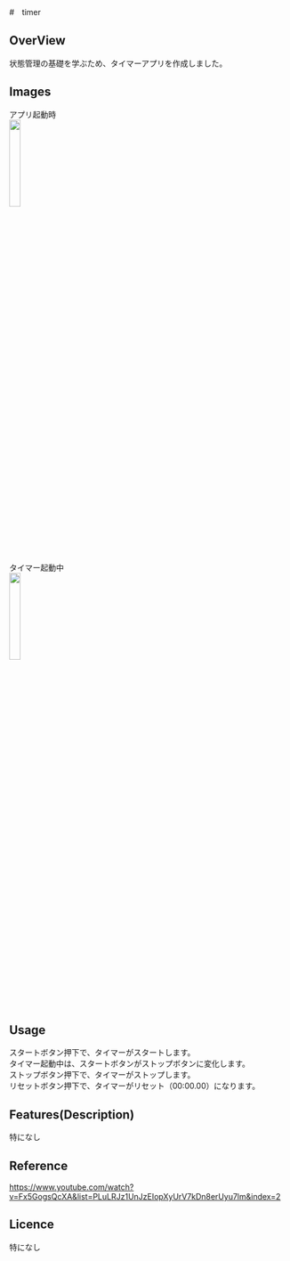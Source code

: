 #　timer
## OverView
状態管理の基礎を学ぶため、タイマーアプリを作成しました。

## Images
アプリ起動時<br>
<img src="https://github.com/naoyamatsunaga/timer/assets/106895734/58313566-c0f6-48e5-82c6-0bfc86d9b307" width="20%" /><br>

タイマー起動中<br>
<img src="https://github.com/naoyamatsunaga/timer/assets/106895734/b29f2a82-0ac0-4595-b639-539a70b182ad" width="20%" />

## Usage
スタートボタン押下で、タイマーがスタートします。  
タイマー起動中は、スタートボタンがストップボタンに変化します。  
ストップボタン押下で、タイマーがストップします。   
リセットボタン押下で、タイマーがリセット（00:00.00）になります。  

## Features(Description)
特になし

## Reference
https://www.youtube.com/watch?v=Fx5GogsQcXA&list=PLuLRJz1UnJzEIopXyUrV7kDn8erUyu7lm&index=2

## Licence
特になし
